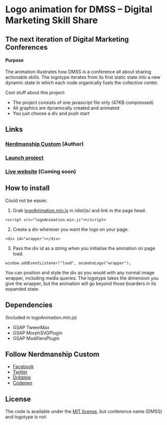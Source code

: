 # Logo animation for DMSS – Digital Marketing Skill Share
## The next iteration of Digital Marketing Conferences

#### Purpose
The animation illustrates how DMSS is a conference all about sharing actionable skills. The logotype iterates from its first static state into a new dynamic state in which each node organically fuels the collective center.

Cool stuff about this project:
* The project consists of one javascript file only (47KB compressed)
* All graphics are dynamically created and animated
* You just choose a div and push start

## Links

### [Nerdmanship Custom](http://www.nerdmanship.com/) (Author)
### [Launch project](https://nerdmanship.github.io/DMSS-Logo-animation/dist)
### [Live website](https://www.dmss.io/) (Coming soon)

## How to install

Could not be easier.

1. Grab [logoAnimation.min.js](https://github.com/nerdmanship/DMSS-Logo-animation/blob/master/dist/js/logoAnimation.min.js) in /dist/js/ and link in the page head.

`<script src="logoAnimation.min.js"></script>`

2. Create a div wherever you want the logo on your page.

`<div id="wrapper"></div>`

3. Pass the div id as a string when you initialise the animation on page load.

`window.addEventListener("load", animateLogo("wrapper");`

You can position and style the div as you would with any normal image wrapper, including media queries. The logotype takes the dimension you give the wrapper, but the animation will go beyond those boarders in its expanded state.

## Dependencies
(Included in logoAnimation.min.js)
* GSAP TweenMax
* GSAP MorphSVGPlugin
* GSAP ModifiersPlugin

## Follow Nerdmanship Custom
* [Facebook](http://www.facebook.com/nerdmanship)
* [Twitter](http://www.twitter.com/stromqvist)
* [Dribbble](http://www.dribbble.com/stromqvist)
* [Codepen](http://www.codepen.io/nerdmanship)

## License

The code is available under the [MIT license](LICENSE.txt), but conference name (DMSS) and logotype is not.